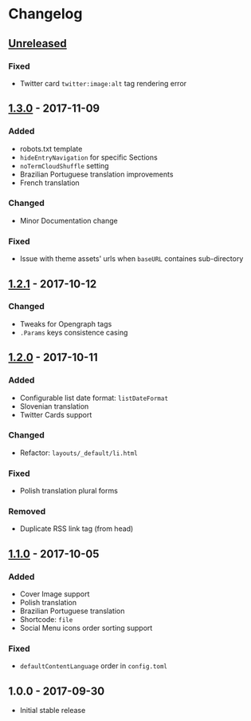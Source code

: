 # Changelog

## [Unreleased]

### Fixed

- Twitter card `twitter:image:alt` tag rendering error

## [1.3.0] - 2017-11-09
### Added

- robots.txt template
- `hideEntryNavigation` for specific Sections
- `noTermCloudShuffle` setting
- Brazilian Portuguese translation improvements
- French translation

### Changed

- Minor Documentation change

### Fixed

- Issue with theme assets' urls when `baseURL` containes sub-directory

## [1.2.1] - 2017-10-12

### Changed

- Tweaks for Opengraph tags
- `.Params` keys consistence casing

## [1.2.0] - 2017-10-11

### Added

- Configurable list date format: `listDateFormat`
- Slovenian translation
- Twitter Cards support

### Changed

- Refactor: `layouts/_default/li.html`

### Fixed

- Polish translation plural forms

### Removed

- Duplicate RSS link tag (from head)

## [1.1.0] - 2017-10-05

### Added

- Cover Image support
- Polish translation
- Brazilian Portuguese translation
- Shortcode: `file`
- Social Menu icons order sorting support

### Fixed

- `defaultContentLanguage` order in `config.toml`

## 1.0.0 - 2017-09-30

- Initial stable release

[Unreleased]: https://github.com/marcosci/minimo/compare/v1.3.0...HEAD
[1.3.0]: https://github.com/marcosci/minimo/compare/v1.2.1...v1.3.0
[1.2.1]: https://github.com/marcosci/minimo/compare/v1.2.0...v1.2.1
[1.2.0]: https://github.com/marcosci/minimo/compare/v1.1.0...v1.2.0
[1.1.0]: https://github.com/marcosci/minimo/compare/v1.0.0...v1.1.0
